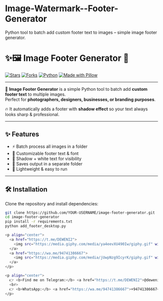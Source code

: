 # Image-Watermark--Footer-Generator
Python tool to batch add custom footer text to images – simple image footer generator.

# ✨🖼️ Image Footer Generator 🚀

[![Stars](https://img.shields.io/github/stars/YOUR-USERNAME/YOUR-REPO-NAME?style=for-the-badge&logo=github&color=yellow)](https://github.com/YOUR-USERNAME/YOUR-REPO-NAME/stargazers)
[![Forks](https://img.shields.io/github/forks/YOUR-USERNAME/YOUR-REPO-NAME?style=for-the-badge&logo=github&color=orange)](https://github.com/YOUR-USERNAME/YOUR-REPO-NAME/fork)
[![Python](https://img.shields.io/badge/Python-3.8+-blue?style=for-the-badge&logo=python)](https://www.python.org/)
[![Made with Pillow](https://img.shields.io/badge/Made%20with-Pillow-pink?style=for-the-badge&logo=python)](https://python-pillow.org/)

---

🎉 **Image Footer Generator** is a simple Python tool to batch add **custom footer text** to multiple images.  
Perfect for **photographers, designers, businesses, or branding purposes**.  

🔥 It automatically adds a footer with **shadow effect** so your text always looks sharp & professional.  

---

## ✨ Features
- ⚡ Batch process all images in a folder  
- 📝 Customizable footer text & font  
- 🌈 Shadow + white text for visibility  
- 💾 Saves output in a separate folder  
- 🎯 Lightweight & easy to run  




---

## 🛠️ Installation
Clone the repository and install dependencies:

```bash
git clone https://github.com/YOUR-USERNAME/image-footer-generator.git
cd image-footer-generator
pip install -r requirements.txt
python add_footer_desktop.py

<p align="center">
  <a href="https://t.me/DEWENI2">
    <img src="https://media.giphy.com/media/ya4eevXU490Iw/giphy.gif" width="60" alt="Telegram"/>  
  </a>
  <a href="https://wa.me/94741386667">
    <img src="https://media.giphy.com/media/jUwpNzg9IcyrK/giphy.gif" width="60" alt="WhatsApp"/>  
  </a>
</p>

<p align="center">
  👉 <b>Find me on Telegram:</b> <a href="https://t.me/DEWENI2">@deweni2</a>  
  <br>
  👉 <b>WhatsApp:</b> <a href="https://wa.me/94741386667">+94741386667</a>  
</p>



